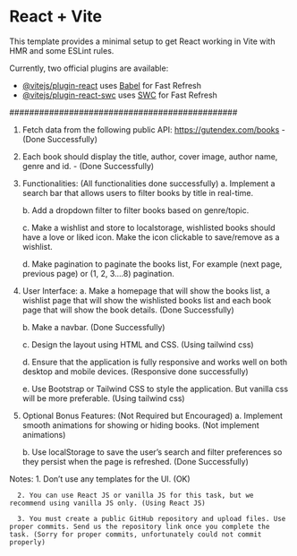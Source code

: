 # React + Vite

This template provides a minimal setup to get React working in Vite with HMR and some ESLint rules.

Currently, two official plugins are available:

- [@vitejs/plugin-react](https://github.com/vitejs/vite-plugin-react/blob/main/packages/plugin-react/README.md) uses [Babel](https://babeljs.io/) for Fast Refresh
- [@vitejs/plugin-react-swc](https://github.com/vitejs/vite-plugin-react-swc) uses [SWC](https://swc.rs/) for Fast Refresh

##############################################

1. Fetch data from the following public API:
   https://gutendex.com/books - (Done Successfully)

2. Each book should display the title, author, cover image, author name, genre and id. - (Done Successfully)

3. Functionalities: (All functionalities done successfully)
   a. Implement a search bar that allows users to filter books by title in real-time.

   b. Add a dropdown filter to filter books based on genre/topic.

   c. Make a wishlist and store to localstorage, wishlisted books should have a love or liked icon. Make the icon clickable to save/remove as a wishlist.

   d. Make pagination to paginate the books list, For example (next page, previous page) or (1, 2, 3….8) pagination.

4. User Interface:
   a. Make a homepage that will show the books list, a wishlist page that will show the wishlisted books list and each book page that will show the book details. (Done Successfully)

   b. Make a navbar. (Done Successfully)

   c. Design the layout using HTML and CSS. (Using tailwind css)

   d. Ensure that the application is fully responsive and works well on both desktop and mobile devices. (Responsive done successfully)

   e. Use Bootstrap or Tailwind CSS to style the application. But vanilla css will be more preferable. (Using tailwind css)

5. Optional Bonus Features: (Not Required but Encouraged)
   a. Implement smooth animations for showing or hiding books. (Not implement animations)

   b. Use localStorage to save the user’s search and filter preferences so they persist when the page is refreshed. (Done Successfully)

Notes: 1. Don’t use any templates for the UI. (OK)

      2. You can use React JS or vanilla JS for this task, but we recommend using vanilla JS only. (Using React JS)

      3. You must create a public GitHub repository and upload files. Use proper commits. Send us the repository link once you complete the task. (Sorry for proper commits, unfortunately could not commit properly)
